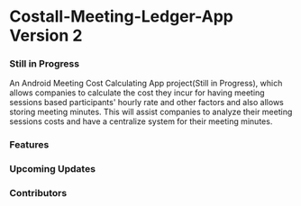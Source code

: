 # Costall-Meeting-Ledger-App Version 2
### Still in Progress
An Android Meeting Cost Calculating App project(Still in Progress), which allows companies to calculate the cost they incur for having meeting sessions based participants' hourly rate and other factors and also allows storing meeting minutes. This will assist companies to analyze their meeting sessions costs and have a centralize system for their meeting minutes.

### Features
### Upcoming Updates
### Contributors
